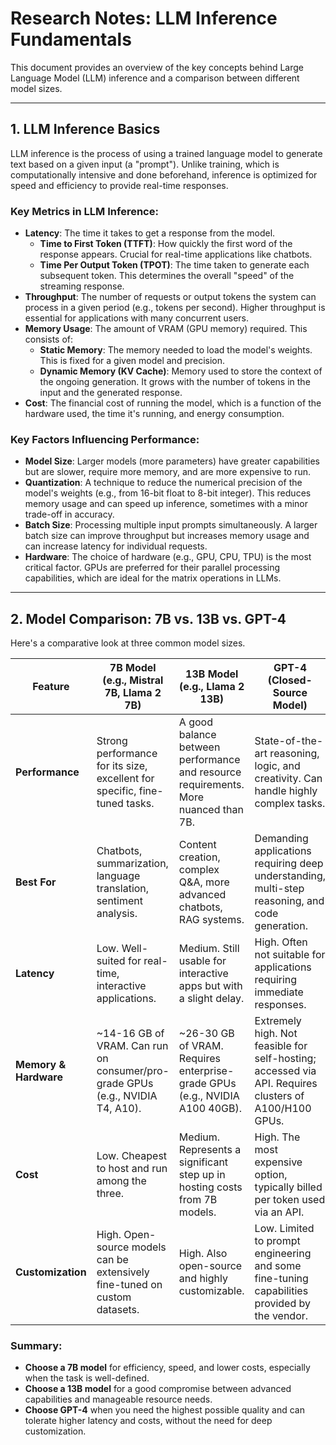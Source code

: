 # Research Notes: LLM Inference Fundamentals

This document provides an overview of the key concepts behind Large Language Model (LLM) inference and a comparison between different model sizes.

---

## 1. LLM Inference Basics

LLM inference is the process of using a trained language model to generate text based on a given input (a "prompt"). Unlike training, which is computationally intensive and done beforehand, inference is optimized for speed and efficiency to provide real-time responses.

### Key Metrics in LLM Inference:

*   **Latency**: The time it takes to get a response from the model.
    *   **Time to First Token (TTFT)**: How quickly the first word of the response appears. Crucial for real-time applications like chatbots.
    *   **Time Per Output Token (TPOT)**: The time taken to generate each subsequent token. This determines the overall "speed" of the streaming response.
*   **Throughput**: The number of requests or output tokens the system can process in a given period (e.g., tokens per second). Higher throughput is essential for applications with many concurrent users.
*   **Memory Usage**: The amount of VRAM (GPU memory) required. This consists of:
    *   **Static Memory**: The memory needed to load the model's weights. This is fixed for a given model and precision.
    *   **Dynamic Memory (KV Cache)**: Memory used to store the context of the ongoing generation. It grows with the number of tokens in the input and the generated response.
*   **Cost**: The financial cost of running the model, which is a function of the hardware used, the time it's running, and energy consumption.

### Key Factors Influencing Performance:

*   **Model Size**: Larger models (more parameters) have greater capabilities but are slower, require more memory, and are more expensive to run.
*   **Quantization**: A technique to reduce the numerical precision of the model's weights (e.g., from 16-bit float to 8-bit integer). This reduces memory usage and can speed up inference, sometimes with a minor trade-off in accuracy.
*   **Batch Size**: Processing multiple input prompts simultaneously. A larger batch size can improve throughput but increases memory usage and can increase latency for individual requests.
*   **Hardware**: The choice of hardware (e.g., GPU, CPU, TPU) is the most critical factor. GPUs are preferred for their parallel processing capabilities, which are ideal for the matrix operations in LLMs.

---

## 2. Model Comparison: 7B vs. 13B vs. GPT-4

Here's a comparative look at three common model sizes.

| Feature               | **7B Model (e.g., Mistral 7B, Llama 2 7B)**                                   | **13B Model (e.g., Llama 2 13B)**                                            | **GPT-4 (Closed-Source Model)**                                                              |
| --------------------- | ----------------------------------------------------------------------------- | -------------------------------------------------------------------------------- | -------------------------------------------------------------------------------------------- |
| **Performance**       | Strong performance for its size, excellent for specific, fine-tuned tasks.      | A good balance between performance and resource requirements. More nuanced than 7B. | State-of-the-art reasoning, logic, and creativity. Can handle highly complex tasks.          |
| **Best For**          | Chatbots, summarization, language translation, sentiment analysis.            | Content creation, complex Q&A, more advanced chatbots, RAG systems.              | Demanding applications requiring deep understanding, multi-step reasoning, and code generation. |
| **Latency**           | Low. Well-suited for real-time, interactive applications.                     | Medium. Still usable for interactive apps but with a slight delay.               | High. Often not suitable for applications requiring immediate responses.                     |
| **Memory & Hardware** | ~14-16 GB of VRAM. Can run on consumer/pro-grade GPUs (e.g., NVIDIA T4, A10).  | ~26-30 GB of VRAM. Requires enterprise-grade GPUs (e.g., NVIDIA A100 40GB).      | Extremely high. Not feasible for self-hosting; accessed via API. Requires clusters of A100/H100 GPUs. |
| **Cost**              | Low. Cheapest to host and run among the three.                                | Medium. Represents a significant step up in hosting costs from 7B models.      | High. The most expensive option, typically billed per token used via an API.                 |
| **Customization**     | High. Open-source models can be extensively fine-tuned on custom datasets.    | High. Also open-source and highly customizable.                                  | Low. Limited to prompt engineering and some fine-tuning capabilities provided by the vendor. |

### Summary:

*   **Choose a 7B model** for efficiency, speed, and lower costs, especially when the task is well-defined.
*   **Choose a 13B model** for a good compromise between advanced capabilities and manageable resource needs.
*   **Choose GPT-4** when you need the highest possible quality and can tolerate higher latency and costs, without the need for deep customization. 